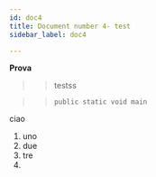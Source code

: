 ```yaml
---
id: doc4
title: Document number 4- test
sidebar_label: doc4

---
```

**Prova**

> > testss

> >     public static void main

ciao

1. uno
2. due
3. tre
4. 